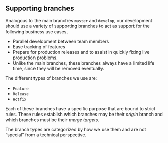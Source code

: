 ## Supporting branches
Analogous to the main branches `master` and `develop`, our development should use a variety of supporting branches to act as support for the following business use cases.

- Parallel development between team members
- Ease tracking of features
- Prepare for production releases and to assist in quickly fixing live production problems.
- Unlike the main branches, these branches always have a limited life time, since they will be removed eventually.

The different types of branches we use are:

- `Feature`
- `Release`
- `Hotfix`

Each of these branches have a specific purpose that are bound to strict rules. These rules establish which branches may be their *origin* branch and which branches must be their *merge targets*.

The branch types are categorized by how we use them and are not “special” from a technical perspective.
